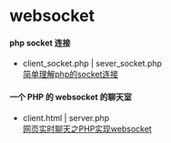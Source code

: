 # websocket

#### php socket 连接
* client_socket.php | sever_socket.php  
[简单理解php的socket连接](https://www.cnblogs.com/xuey/p/8610723.html)  
#### 一个 PHP 的 websocket 的聊天室  
* client.html | server.php   
[网页实时聊天之PHP实现websocket](http://www.cnblogs.com/zhenbianshu/p/6111257.html)  
